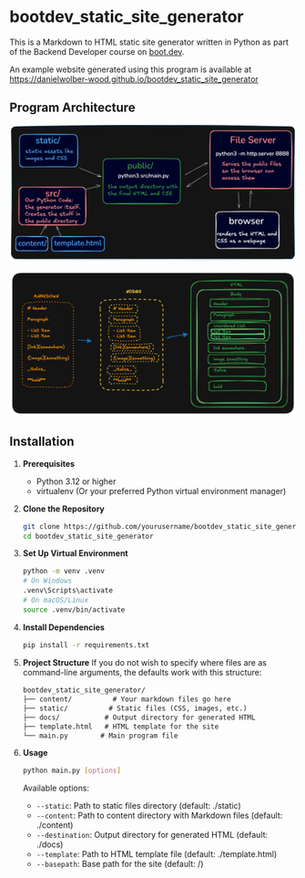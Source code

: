 # bootdev_static_site_generator

This is a Markdown to HTML static site generator written in Python as part of the Backend Developer course on [boot.dev](https://boot.dev). 

An example website generated using this program is available at https://danielwolber-wood.github.io/bootdev_static_site_generator

## Program Architecture

![Program Architecture.png](Program%20Architecture.png)

![Program Processing.png](Program%20Processing.png)

## Installation

1. **Prerequisites**
   - Python 3.12 or higher
   - virtualenv (Or your preferred Python virtual environment manager)

2. **Clone the Repository**
   ```bash
   git clone https://github.com/yourusername/bootdev_static_site_generator.git
   cd bootdev_static_site_generator
   ```

3. **Set Up Virtual Environment**
   ```bash
   python -m venv .venv
   # On Windows
   .venv\Scripts\activate
   # On macOS/Linux
   source .venv/bin/activate
   ```

4. **Install Dependencies**
   ```bash
   pip install -r requirements.txt
   ```

5. **Project Structure**
   If you do not wish to specify where files are as command-line arguments, the defaults work with this structure:
   ```
   bootdev_static_site_generator/
   ├── content/          # Your markdown files go here
   ├── static/          # Static files (CSS, images, etc.)
   ├── docs/           # Output directory for generated HTML
   ├── template.html   # HTML template for the site
   └── main.py        # Main program file
   ```

6. **Usage**
   ```bash
   python main.py [options]
   ```

   Available options:
   - `--static`: Path to static files directory (default: ./static)
   - `--content`: Path to content directory with Markdown files (default: ./content)
   - `--destination`: Output directory for generated HTML (default: ./docs)
   - `--template`: Path to HTML template file (default: ./template.html)
   - `--basepath`: Base path for the site (default: /)